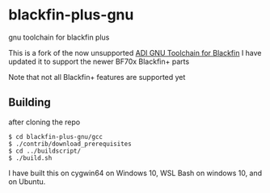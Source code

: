 # blackfin-plus-gnu
gnu toolchain for blackfin plus

This is a fork of the now unsupported [ADI GNU Toolchain for Blackfin](https://sourceforge.net/projects/adi-toolchain/)
I have updated it to support the newer BF70x Blackfin+ parts

Note that not all Blackfin+ features are supported yet

## Building

after cloning the repo
```
$ cd blackfin-plus-gnu/gcc
$ ./contrib/download_prerequisites
$ cd ../buildscript/
$ ./build.sh
```

I have built this on cygwin64 on Windows 10, WSL Bash on windows 10, and on Ubuntu.
